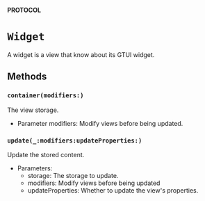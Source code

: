 **PROTOCOL**

# `Widget`

A widget is a view that know about its GTUI widget.

## Methods
### `container(modifiers:)`

The view storage.
- Parameter modifiers: Modify views before being updated.

### `update(_:modifiers:updateProperties:)`

Update the stored content.
- Parameters:
    - storage: The storage to update.
    - modifiers: Modify views before being updated
    - updateProperties: Whether to update the view's properties.
